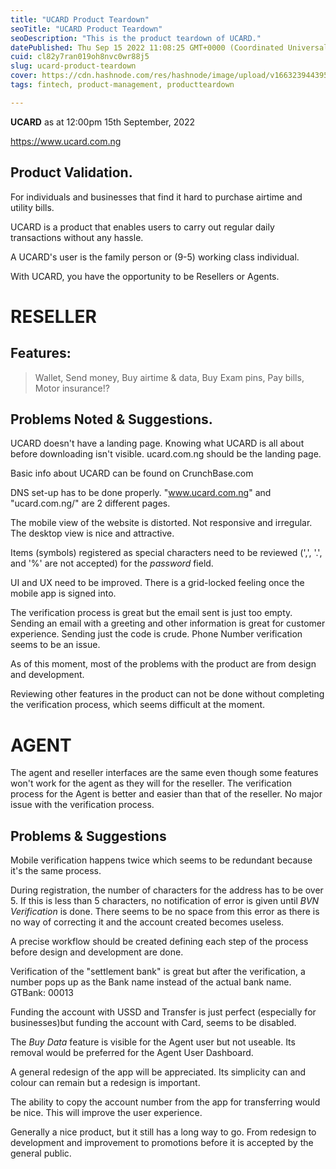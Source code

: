 ```yaml
---
title: "UCARD Product Teardown"
seoTitle: "UCARD Product Teardown"
seoDescription: "This is the product teardown of UCARD."
datePublished: Thu Sep 15 2022 11:08:25 GMT+0000 (Coordinated Universal Time)
cuid: cl82y7ran019oh8nvc0wr88j5
slug: ucard-product-teardown
cover: https://cdn.hashnode.com/res/hashnode/image/upload/v1663239443951/ThCTZbgaA.png
tags: fintech, product-management, productteardown

---
```


**UCARD** as at 12:00pm 15th September, 2022

https://www.ucard.com.ng

## Product Validation.

For individuals and businesses that find it hard to purchase airtime and utility bills.

UCARD is a product that enables users to carry out regular daily transactions without any hassle.

A UCARD's user is the family person or (9-5) working class individual.

With UCARD, you have the opportunity to be Resellers or Agents.

# RESELLER

## Features:
> Wallet, 
> Send money, 
> Buy airtime & data, 
> Buy Exam pins, 
> Pay bills, 
> Motor insurance!?

## Problems Noted & Suggestions.

UCARD doesn't have a landing page. Knowing what UCARD is all about before downloading isn't visible. ucard.com.ng should be the landing page.

Basic info about UCARD can be found on CrunchBase.com

DNS set-up has to be done properly.
"www.ucard.com.ng" and "ucard.com.ng/" are 2 different pages.

The mobile view of the website is distorted. Not responsive and irregular. The desktop view is nice and attractive.

Items (symbols) registered as special characters need to be reviewed (',', '.', and '%' are not accepted) for the *password* field.

UI and UX need to be improved. There is a grid-locked feeling once the mobile app is signed into. 

The verification process is great but the email sent is just too empty. Sending an email with a greeting and other information is great for customer experience. Sending just the code is crude. Phone Number verification seems to be an issue.

As of this moment, most of the problems with the product are from design and development.

Reviewing other features in the product can not be done without completing the verification process, which seems difficult at the moment.

# AGENT
The agent and reseller interfaces are the same even though some features won't work for the agent as they will for the reseller. The verification process for the Agent is better and easier than that of the reseller. No major issue with the verification process.

## Problems & Suggestions
Mobile verification happens twice which seems to be redundant because it's the same process.

During registration, the number of characters for the address has to be over 5. If this is less than 5 characters, no notification of error is given until *BVN Verification* is done. There seems to be no space from this error as there is no way of correcting it and the account created becomes useless.

A precise workflow should be created defining each step of the process before design and development are done.

Verification of the "settlement bank" is great but after the verification, a number pops up as the Bank name instead of the actual bank name. GTBank: 00013

Funding the account with USSD and Transfer is just perfect (especially for businesses)but funding the account with Card, seems to be disabled.

The *Buy Data* feature is visible for the Agent user but not useable. Its removal would be preferred for the Agent User Dashboard.

A general redesign of the app will be appreciated. Its simplicity can and colour can remain but a redesign is important.

The ability to copy the account number from the app for transferring would be nice. This will improve the user experience.

Generally a nice product, but it still has a long way to go. From redesign to development and improvement to promotions before it is accepted by the general public.
